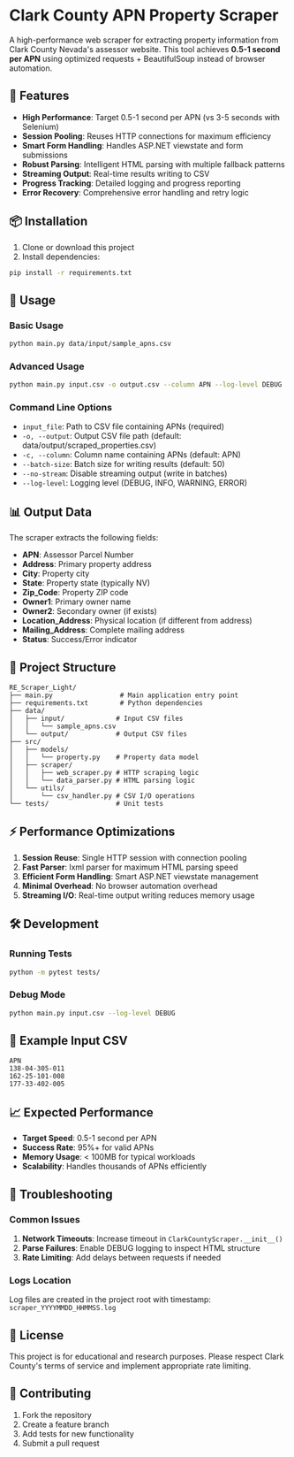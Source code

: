 # Clark County APN Property Scraper

A high-performance web scraper for extracting property information from Clark County Nevada's assessor website. This tool achieves **0.5-1 second per APN** using optimized requests + BeautifulSoup instead of browser automation.

## 🚀 Features

- **High Performance**: Target 0.5-1 second per APN (vs 3-5 seconds with Selenium)
- **Session Pooling**: Reuses HTTP connections for maximum efficiency
- **Smart Form Handling**: Handles ASP.NET viewstate and form submissions
- **Robust Parsing**: Intelligent HTML parsing with multiple fallback patterns
- **Streaming Output**: Real-time results writing to CSV
- **Progress Tracking**: Detailed logging and progress reporting
- **Error Recovery**: Comprehensive error handling and retry logic

## 📦 Installation

1. Clone or download this project
2. Install dependencies:
```bash
pip install -r requirements.txt
```

## 🏃 Usage

### Basic Usage
```bash
python main.py data/input/sample_apns.csv
```

### Advanced Usage
```bash
python main.py input.csv -o output.csv --column APN --log-level DEBUG
```

### Command Line Options
- `input_file`: Path to CSV file containing APNs (required)
- `-o, --output`: Output CSV file path (default: data/output/scraped_properties.csv)
- `-c, --column`: Column name containing APNs (default: APN)
- `--batch-size`: Batch size for writing results (default: 50)
- `--no-stream`: Disable streaming output (write in batches)
- `--log-level`: Logging level (DEBUG, INFO, WARNING, ERROR)

## 📊 Output Data

The scraper extracts the following fields:
- **APN**: Assessor Parcel Number
- **Address**: Primary property address
- **City**: Property city
- **State**: Property state (typically NV)
- **Zip_Code**: Property ZIP code
- **Owner1**: Primary owner name
- **Owner2**: Secondary owner (if exists)
- **Location_Address**: Physical location (if different from address)
- **Mailing_Address**: Complete mailing address
- **Status**: Success/Error indicator

## 📁 Project Structure

```
RE_Scraper_Light/
├── main.py                 # Main application entry point
├── requirements.txt        # Python dependencies
├── data/
│   ├── input/             # Input CSV files
│   │   └── sample_apns.csv
│   └── output/            # Output CSV files
├── src/
│   ├── models/
│   │   └── property.py    # Property data model
│   ├── scraper/
│   │   ├── web_scraper.py # HTTP scraping logic
│   │   └── data_parser.py # HTML parsing logic
│   └── utils/
│       └── csv_handler.py # CSV I/O operations
└── tests/                 # Unit tests
```

## ⚡ Performance Optimizations

1. **Session Reuse**: Single HTTP session with connection pooling
2. **Fast Parser**: lxml parser for maximum HTML parsing speed
3. **Efficient Form Handling**: Smart ASP.NET viewstate management
4. **Minimal Overhead**: No browser automation overhead
5. **Streaming I/O**: Real-time output writing reduces memory usage

## 🛠 Development

### Running Tests
```bash
python -m pytest tests/
```

### Debug Mode
```bash
python main.py input.csv --log-level DEBUG
```

## 📝 Example Input CSV

```csv
APN
138-04-305-011
162-25-101-008
177-33-402-005
```

## 📈 Expected Performance

- **Target Speed**: 0.5-1 second per APN
- **Success Rate**: 95%+ for valid APNs
- **Memory Usage**: < 100MB for typical workloads
- **Scalability**: Handles thousands of APNs efficiently

## 🔧 Troubleshooting

### Common Issues

1. **Network Timeouts**: Increase timeout in `ClarkCountyScraper.__init__()`
2. **Parse Failures**: Enable DEBUG logging to inspect HTML structure
3. **Rate Limiting**: Add delays between requests if needed

### Logs Location
Log files are created in the project root with timestamp:
`scraper_YYYYMMDD_HHMMSS.log`

## 📄 License

This project is for educational and research purposes. Please respect Clark County's terms of service and implement appropriate rate limiting.

## 🤝 Contributing

1. Fork the repository
2. Create a feature branch
3. Add tests for new functionality
4. Submit a pull request